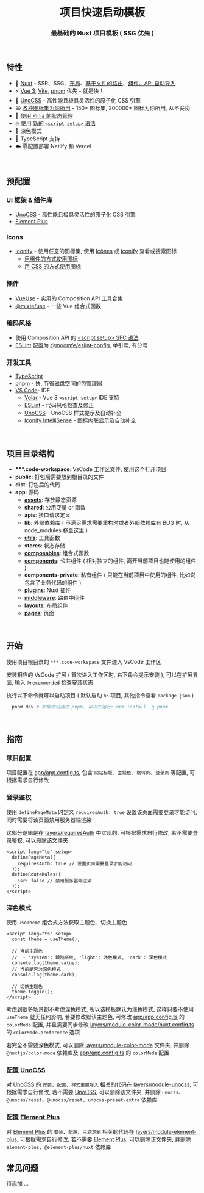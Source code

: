<h1 align="center">项目快速启动模板</h1>
<h3 align="center">最基础的 Nuxt 项目模板 ( SSG 优先 )</h3>

<br>

## 特性

- 💚 [Nuxt](https://nuxt.com) - SSR、SSG、[布局](https://nuxt.com/docs/guide/directory-structure/layouts)、[基于文件的路由](https://nuxt.com/docs/getting-started/routing)、[组件、API 自动导入](https://nuxt.com/docs/guide/concepts/auto-imports)
- ⚡️ [Vue 3](https://github.com/vuejs/core), [Vite](https://github.com/vitejs/vite), [pnpm](https://pnpm.io) 优先 - 就是快！
- 🎨 [UnoCSS][unocss] - 高性能且极具灵活性的原子化 CSS 引擎
- 😃 [各种图标集为你所用](https://github.com/iconify/icon-sets) - 150+ 图标集, 200000+ 图标为你所用, 从不妥协
- 🍍 [使用 Pinia 的状态管理](https://pinia.vuejs.org)
- 🔥 使用 [新的 `<script setup>` 语法](https://github.com/vuejs/rfcs/pull/227)
- 🌙 深色模式
- 🦾 TypeScript 支持
- ☁️ 零配置部署 Netlify 和 Vercel

<br>

## 预配置

### UI 框架 & 组件库
  - [UnoCSS][unocss] - 高性能且极具灵活性的原子化 CSS 引擎
  - [Element Plus][element-plus]

### Icons
  - [Iconify](https://iconify.design) - 使用任意的图标集, 使用 [Icônes](https://icones.netlify.app) 或 [iconify](https://icon-sets.iconify.design) 查看或搜索图标
    - [用组件的方式使用图标](https://github.com/unplugin/unplugin-icons)
    - [用 CSS 的方式使用图标](https://unocss.dev/presets/icons)

### 插件
  - [VueUse](https://vueuse.org) - 实用的 Composition API 工具合集
  - [@mixte/use](https://mixte.moomfe.com) - 一些 Vue 组合式函数

### 编码风格
  - 使用 Composition API 的 [\<script setup\> SFC 语法](https://github.com/vuejs/rfcs/pull/227)
  - [ESLint](https://eslint.org) 配置为 [@moomfe/eslint-config](https://github.com/MoomFE/eslint-config), 单引号, 有分号

### 开发工具
  - [TypeScript](https://www.typescriptlang.org)
  - [pnpm](https://pnpm.js.org) - 快, 节省磁盘空间的包管理器
  - [VS Code](https://code.visualstudio.com)- IDE
    - [Volar](https://marketplace.visualstudio.com/items?itemName=johnsoncodehk.volar) - Vue 3 `<script setup>` IDE 支持
    - [ESLint](https://marketplace.visualstudio.com/items?itemName=dbaeumer.vscode-eslint) - 代码风格检查及修正
    - [UnoCSS](https://marketplace.visualstudio.com/items?itemName=antfu.unocss) - UnoCSS 样式提示及自动补全
    - [Iconify IntelliSense](https://marketplace.visualstudio.com/items?itemName=antfu.iconify) - 图标内联显示及自动补全

<br>

## 项目目录结构
- **\*\*\*.code-workspace**: VsCode 工作区文件, 使用这个打开项目
- **public**: 打包后需要放到根目录的文件
- **dist**: 打包后的代码
- **app**: 源码
  - [**assets**](https://nuxt.com/docs/guide/directory-structure/assets): 存放静态资源
  - **shared**: 公用变量 or 函数
  - **apis**: 接口请求定义
  - **lib**: 外部依赖库 ( 不满足需求需要重构时或者外部依赖库有 BUG 时, 从 node_modules 移至这里 )
  - [**utils**](https://nuxt.com/docs/guide/directory-structure/utils): 工具函数
  - **stores**: 状态存储
  - [**composables**](https://nuxt.com/docs/guide/directory-structure/composables): 组合式函数
  - [**components**](https://nuxt.com/docs/guide/directory-structure/components): 公共组件 ( 相对独立的组件, 离开当前项目也能使用的组件 )
  - **components-private**: 私有组件 ( 只能在当前项目中使用的组件, 比如说包含了业务代码的组件 )
  - [**plugins**](https://nuxt.com/docs/guide/directory-structure/plugins): Nuxt 插件
  - [**middleware**](https://nuxt.com/docs/guide/directory-structure/middleware): 路由中间件
  - [**layouts**](https://nuxt.com/docs/guide/directory-structure/layouts): 布局组件
  - [**pages**](https://nuxt.com/docs/guide/directory-structure/pages): 页面

<br>

## 开始

使用项目根目录的 `***.code-workspace` 文件进入 VsCode 工作区

安装相应的 VsCode 扩展 ( 首次进入工作区时, 右下角会提示安装 ), 可以在扩展界面, 输入 `@recommended` 检查安装状态

执行以下命令就可以启动项目 ( 默认启动 `h5` 项目, 其他指令查看 `package.json` )

```bash
  pnpm dev # 如果你没装过 pnpm, 可以先运行: npm install -g pnpm
```

<br>

## 指南

### 项目配置

项目配置在 [app/app.config.ts][app.config.ts], 包含 `网站标题`、`主题色`、`跳转页`、`登录页` 等配置, 可根据需求自行修改

### 登录鉴权

使用 `definePageMeta` 时定义 `requiresAuth: true` 设置该页面需要登录才能访问, 同时需要将该页面禁用服务器端渲染

这部分逻辑是在 [layers/requiresAuth](./layers/requiresAuth/) 中实现的, 可根据需求自行修改, 若不需要登录鉴权, 可以删除该文件夹

```vue
<script lang="ts" setup>
  definePageMeta({
    requiresAuth: true // 设置页面需要登录才能访问
  });
  defineRouteRules({
    ssr: false // 禁用服务器端渲染
  });
</script>
```

### 深色模式

使用 `useTheme` 组合式方法获取主题色、切换主题色

```vue
<script lang="ts" setup>
  const theme = useTheme();

  // 当前主题色
  //  - 'system': 跟随系统, 'light': 浅色模式, 'dark': 深色模式
  console.log(theme.value);
  // 当前是否为深色模式
  console.log(theme.dark);

  // 切换主题色
  theme.toggle();
</script>
```

考虑到很多场景都不考虑深色模式, 所以该模板默认为浅色模式, 这样只要不使用 `useTheme` 就无任何影响, 若要修改默认主题色, 可修改 [app/app.config.ts][app.config.ts] 的 `colorMode` 配置, 并且需要同步修改 [layers/module-color-mode/nuxt.config.ts](./layers/module-color-mode/nuxt.config.ts) 的 `colorMode.preference` 选项

若完全不需要深色模式, 可以删除 [layers/module-color-mode](./layers/module-color-mode/) 文件夹, 并删除 `@nuxtjs/color-mode` 依赖库及 [app/app.config.ts][app.config.ts] 的 `colorMode` 配置

### 配置 [UnoCSS][unocss]

对 [UnoCSS][unocss] 的 `安装`、`配置`、`样式重置导入` 相关的代码在 [layers/module-unocss](./layers/module-unocss/), 可根据需求自行修改, 若不需要 [UnoCSS][unocss], 可以删除该文件夹, 并删除 `unocss`、`@unocss/reset`、`@unocss/reset`、`unocss-preset-extra` 依赖库

### 配置 [Element Plus](element-plus)

对 [Element Plus](element-plus) 的 `安装`、`配置`、`主题定制` 相关的代码在 [layers/module-element-plus](./layers/module-element-plus/), 可根据需求自行修改, 若不需要 [Element Plus](element-plus), 可以删除该文件夹, 并删除 `element-plus`、`@element-plus/nuxt` 依赖库

## 常见问题

待添加 ...

[app.config.ts]: ./app/app.config.ts

[unocss]: https://unocss.dev/
[element-plus]: https://element-plus.org/zh-CN
